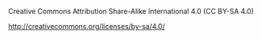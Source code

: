 Creative Commons Attribution Share-Alike International 4.0 (CC BY-SA 4.0)

http://creativecommons.org/licenses/by-sa/4.0/
